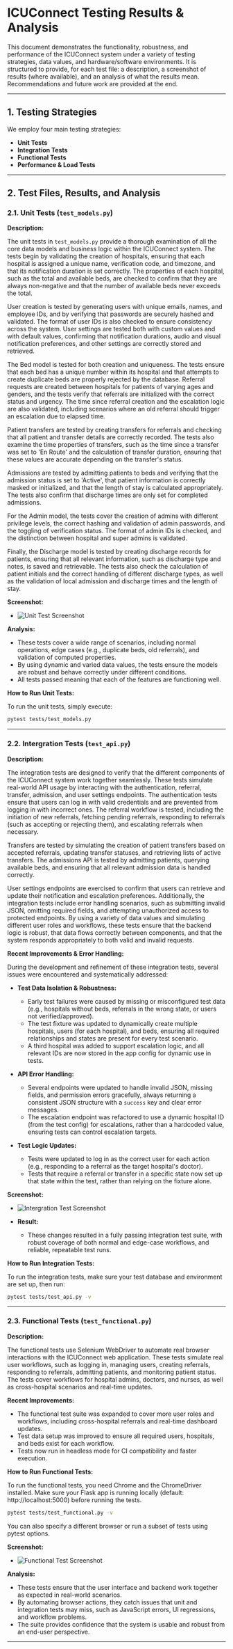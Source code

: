 # ICUConnect Testing Results & Analysis

This document demonstrates the functionality, robustness, and performance of the ICUConnect system under a variety of testing strategies, data values, and hardware/software environments. It is structured to provide, for each test file: a description, a screenshot of results (where available), and an analysis of what the results mean. Recommendations and future work are provided at the end.

---

## 1. Testing Strategies

We employ four main testing strategies:

- **Unit Tests**
- **Integration Tests**
- **Functional Tests**
- **Performance & Load Tests**

---

## 2. Test Files, Results, and Analysis

### 2.1. Unit Tests (`test_models.py`)

**Description:**

The unit tests in `test_models.py` provide a thorough examination of all the core data models and business logic within the ICUConnect system. The tests begin by validating the creation of hospitals, ensuring that each hospital is assigned a unique name, verification code, and timezone, and that its notification duration is set correctly. The properties of each hospital, such as the total and available beds, are checked to confirm that they are always non-negative and that the number of available beds never exceeds the total.

User creation is tested by generating users with unique emails, names, and employee IDs, and by verifying that passwords are securely hashed and validated. The format of user IDs is also checked to ensure consistency across the system. User settings are tested both with custom values and with default values, confirming that notification durations, audio and visual notification preferences, and other settings are correctly stored and retrieved.

The Bed model is tested for both creation and uniqueness. The tests ensure that each bed has a unique number within its hospital and that attempts to create duplicate beds are properly rejected by the database. Referral requests are created between hospitals for patients of varying ages and genders, and the tests verify that referrals are initialized with the correct status and urgency. The time since referral creation and the escalation logic are also validated, including scenarios where an old referral should trigger an escalation due to elapsed time.

Patient transfers are tested by creating transfers for referrals and checking that all patient and transfer details are correctly recorded. The tests also examine the time properties of transfers, such as the time since a transfer was set to 'En Route' and the calculation of transfer duration, ensuring that these values are accurate depending on the transfer's status.

Admissions are tested by admitting patients to beds and verifying that the admission status is set to 'Active', that patient information is correctly masked or initialized, and that the length of stay is calculated appropriately. The tests also confirm that discharge times are only set for completed admissions.

For the Admin model, the tests cover the creation of admins with different privilege levels, the correct hashing and validation of admin passwords, and the toggling of verification status. The format of admin IDs is checked, and the distinction between hospital and super admins is validated.

Finally, the Discharge model is tested by creating discharge records for patients, ensuring that all relevant information, such as discharge type and notes, is saved and retrievable. The tests also check the calculation of patient initials and the correct handling of different discharge types, as well as the validation of local admission and discharge times and the length of stay.

**Screenshot:**

- ![Unit Test Screenshot](unit%20test.png)

**Analysis:**

- These tests cover a wide range of scenarios, including normal operations, edge cases (e.g., duplicate beds, old referrals), and validation of computed properties.
- By using dynamic and varied data values, the tests ensure the models are robust and behave correctly under different conditions.
- All tests passed meaning that each of the features are functioning well.

**How to Run Unit Tests:**

To run the unit tests, simply execute:

```bash
pytest tests/test_models.py
```

---

### 2.2. Intergration Tests (`test_api.py`)

**Description:**

The integration tests are designed to verify that the different components of the ICUConnect system work together seamlessly. These tests simulate real-world API usage by interacting with the authentication, referral, transfer, admission, and user settings endpoints. The authentication tests ensure that users can log in with valid credentials and are prevented from logging in with incorrect ones. The referral workflow is tested, including the initiation of new referrals, fetching pending referrals, responding to referrals (such as accepting or rejecting them), and escalating referrals when necessary.

Transfers are tested by simulating the creation of patient transfers based on accepted referrals, updating transfer statuses, and retrieving lists of active transfers. The admissions API is tested by admitting patients, querying available beds, and ensuring that all relevant admission data is handled correctly.

User settings endpoints are exercised to confirm that users can retrieve and update their notification and escalation preferences. Additionally, the integration tests include error handling scenarios, such as submitting invalid JSON, omitting required fields, and attempting unauthorized access to protected endpoints. By using a variety of data values and simulating different user roles and workflows, these tests ensure that the backend logic is robust, that data flows correctly between components, and that the system responds appropriately to both valid and invalid requests.

**Recent Improvements & Error Handling:**

During the development and refinement of these integration tests, several issues were encountered and systematically addressed:

- **Test Data Isolation & Robustness:**

  - Early test failures were caused by missing or misconfigured test data (e.g., hospitals without beds, referrals in the wrong state, or users not verified/approved).
  - The test fixture was updated to dynamically create multiple hospitals, users (for each hospital), and beds, ensuring all required relationships and states are present for every test scenario.
  - A third hospital was added to support escalation logic, and all relevant IDs are now stored in the app config for dynamic use in tests.

- **API Error Handling:**

  - Several endpoints were updated to handle invalid JSON, missing fields, and permission errors gracefully, always returning a consistent JSON structure with a `success` key and clear error messages.
  - The escalation endpoint was refactored to use a dynamic hospital ID (from the test config) for escalations, rather than a hardcoded value, ensuring tests can control escalation targets.

- **Test Logic Updates:**

  - Tests were updated to log in as the correct user for each action (e.g., responding to a referral as the target hospital's doctor).
  - Tests that require a referral or transfer in a specific state now set up that state within the test, rather than relying on the fixture alone.

**Screenshot:**

- ![Intergration Test Screenshot](int%20test.png)

- **Result:**
  - These changes resulted in a fully passing integration test suite, with robust coverage of both normal and edge-case workflows, and reliable, repeatable test runs.

**How to Run Integration Tests:**

To run the integration tests, make sure your test database and environment are set up, then run:

```bash
pytest tests/test_api.py -v
```

---

### 2.3. Functional Tests (`test_functional.py`)

**Description:**

The functional tests use Selenium WebDriver to automate real browser interactions with the ICUConnect web application. These tests simulate real user workflows, such as logging in, managing users, creating referrals, responding to referrals, admitting patients, and monitoring patient status. The tests cover workflows for hospital admins, doctors, and nurses, as well as cross-hospital scenarios and real-time updates.

**Recent Improvements:**

- The functional test suite was expanded to cover more user roles and workflows, including cross-hospital referrals and real-time dashboard updates.
- Test data setup was improved to ensure all required users, hospitals, and beds exist for each workflow.
- Tests now run in headless mode for CI compatibility and faster execution.

**How to Run Functional Tests:**

To run the functional tests, you need Chrome and the ChromeDriver installed. Make sure your Flask app is running locally (default: http://localhost:5000) before running the tests.

```bash
pytest tests/test_functional.py -v
```

You can also specify a different browser or run a subset of tests using pytest options.

**Screenshot:**

- ![Functional Test Screenshot](functional_test.png)

**Analysis:**

- These tests ensure that the user interface and backend work together as expected in real-world scenarios.
- By automating browser actions, they catch issues that unit and integration tests may miss, such as JavaScript errors, UI regressions, and workflow problems.
- The suite provides confidence that the system is usable and robust from an end-user perspective.

---
